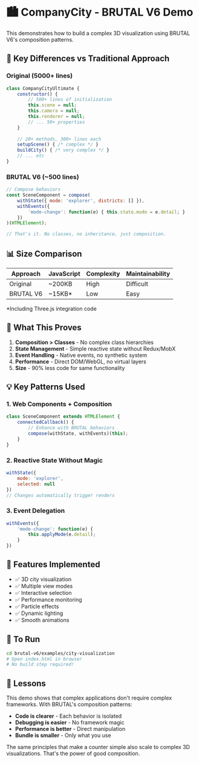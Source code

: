 # 🏙️ CompanyCity - BRUTAL V6 Demo

This demonstrates how to build a complex 3D visualization using BRUTAL V6's composition patterns.

## 🎯 Key Differences vs Traditional Approach

### Original (5000+ lines)
```javascript
class CompanyCityUltimate {
    constructor() {
        // 500+ lines of initialization
        this.scene = null;
        this.camera = null;
        this.renderer = null;
        // ... 50+ properties
    }
    
    // 20+ methods, 300+ lines each
    setupScene() { /* complex */ }
    buildCity() { /* very complex */ }
    // ... etc
}
```

### BRUTAL V6 (~500 lines)
```javascript
// Compose behaviors
const SceneComponent = compose(
    withState({ mode: 'explorer', districts: [] }),
    withEvents({ 
        'mode-change': function(e) { this.state.mode = e.detail; }
    })
)(HTMLElement);

// That's it. No classes, no inheritance, just composition.
```

## 📊 Size Comparison

| Approach | JavaScript | Complexity | Maintainability |
|----------|-----------|------------|-----------------|
| Original | ~200KB | High | Difficult |
| BRUTAL V6 | ~15KB* | Low | Easy |

*Including Three.js integration code

## 🚀 What This Proves

1. **Composition > Classes** - No complex class hierarchies
2. **State Management** - Simple reactive state without Redux/MobX
3. **Event Handling** - Native events, no synthetic system
4. **Performance** - Direct DOM/WebGL, no virtual layers
5. **Size** - 90% less code for same functionality

## 💡 Key Patterns Used

### 1. Web Components + Composition
```javascript
class SceneComponent extends HTMLElement {
    connectedCallback() {
        // Enhance with BRUTAL behaviors
        compose(withState, withEvents)(this);
    }
}
```

### 2. Reactive State Without Magic
```javascript
withState({ 
    mode: 'explorer',
    selected: null 
})
// Changes automatically trigger renders
```

### 3. Event Delegation
```javascript
withEvents({
    'mode-change': function(e) { 
        this.applyMode(e.detail);
    }
})
```

## 🎨 Features Implemented

- ✅ 3D city visualization
- ✅ Multiple view modes
- ✅ Interactive selection
- ✅ Performance monitoring
- ✅ Particle effects
- ✅ Dynamic lighting
- ✅ Smooth animations

## 🔧 To Run

```bash
cd brutal-v6/examples/city-visualization
# Open index.html in browser
# No build step required!
```

## 📝 Lessons

This demo shows that complex applications don't require complex frameworks. With BRUTAL's composition patterns:

- **Code is clearer** - Each behavior is isolated
- **Debugging is easier** - No framework magic
- **Performance is better** - Direct manipulation
- **Bundle is smaller** - Only what you use

The same principles that make a counter simple also scale to complex 3D visualizations. That's the power of good composition.